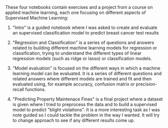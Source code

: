 These four notebooks contain exercises and a project from a course on applied machine learning, each one focusing on different aspects of Supervised Machine Learning:

1) "Intro" is a guided notebook where I was asked to create and evaluate an supervised classification model to predict breast cancer test results

2) "Regression and Classification" is a series of questions and answers related to building different machine learning models for regression or classification, 
trying to understand the different types of linear regression models (such as ridge or lasso) or classification models.

3) "Model evaluation" is focused on the different ways in which a machine learning model can be evaluated. It is a series of different questions and related answers where different models are trained and fit and then evaluated using, for example accuracy, confusion matrix or precision-recall functions.

4) "Predicting Property Maintenace Fines" is a final project where a dataset is given where I tried to preprocess the data and to build a supervised model to predict "blight violations". It is a more interesting task as I was note guided so I could tackle the problem in the way I wanted. It will try to change approach to see if any different results come up.
